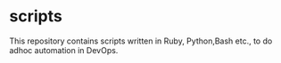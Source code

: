 # scripts
This repository contains scripts written in Ruby, Python,Bash etc., to do adhoc automation in DevOps.
